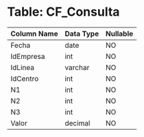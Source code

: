 # Table: CF_Consulta

| Column Name | Data Type | Nullable |
|-------------|-----------|----------|
| Fecha | date | NO |
| IdEmpresa | int | NO |
| IdLinea | varchar | NO |
| IdCentro | int | NO |
| N1 | int | NO |
| N2 | int | NO |
| N3 | int | NO |
| Valor | decimal | NO |
